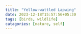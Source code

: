 ```yaml
---
title: "Yellow-wattled Lapwing"
date: 2023-12-18T15:57:56+05:30
tags: [birds, wildlife]
catagories: [nature, self]
---
```


